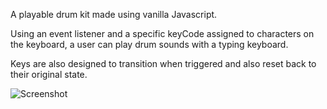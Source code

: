 A playable drum kit made using vanilla Javascript.

Using an event listener and a specific keyCode assigned to characters on the keyboard, a user can play drum sounds with a typing keyboard.

Keys are also designed to transition when triggered and also reset back to their original state.

![Screenshot](https://github.com/devinenoise/drum-kit/blob/main/screenshot.png)
